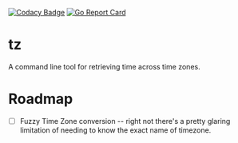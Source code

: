 [![Codacy Badge](https://app.codacy.com/project/badge/Grade/11c6a0474c0f4ca5b151fd0de684d89c)](https://www.codacy.com/gh/jmillerv/tz/dashboard?utm_source=github.com&amp;utm_medium=referral&amp;utm_content=jmillerv/tz&amp;utm_campaign=Badge_Grade) [![Go Report Card](https://goreportcard.com/badge/github.com/jmillerv/tz)](https://goreportcard.com/report/github.com/jmillerv/tz)
# tz

A command line tool for retrieving time across time zones.

# Roadmap
- [ ] Fuzzy Time Zone conversion -- right not there's a pretty glaring limitation of needing to know the exact name of timezone.
